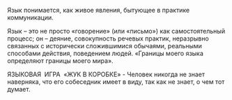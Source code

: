 Язык понимается, как живое явления, бытующее в практике коммуникации.

Язык – это не просто «говорение» (или «письмо») как самостоятельный процесс; он – деяние, совокупность речевых практик, неразрывно связанных с исторически сложившимися обычаями, реальными способами действия, поведением людей. «Границы моего языка определяют границы моего мира».

ЯЗЫКОВАЯ  ИГРА  «ЖУК В КОРОБКЕ» - Человек никогда не знает наверняка, что его собеседник имеет в виду, так как не знает, о чем тот думает.